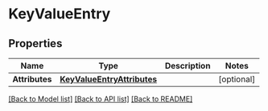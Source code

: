 # KeyValueEntry

## Properties
Name | Type | Description | Notes
------------ | ------------- | ------------- | -------------
**Attributes** | [**KeyValueEntryAttributes**](KeyValueEntryAttributes.md) |  | [optional] 

[[Back to Model list]](../README.md#documentation-for-models) [[Back to API list]](../README.md#documentation-for-api-endpoints) [[Back to README]](../README.md)


